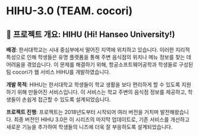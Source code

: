 # HIHU-3.0 (TEAM. cocori)
## 📑 프로젝트 개요: HIHU (Hi! Hanseo University!)

**배경**: 한서대학교는 시내 중심부에서 떨어진 지역에 위치하고 있습니다. 이러한 지리적 특성으로 인해 학생들은 유명 플랫폼을 통해 주변 음식점의 위치나 메뉴 정보를 찾는 데 어려움을 겪었습니다. 이 문제를 해결하기 위해, 항공소프트웨어공학과 학생들로 구성된 팀 cocori가 웹 서비스 HIHU를 개발하였습니다.

**개발 목적**: HIHU는 한서대학교 학생들이 학교 생활을 보다 편리하게 할 수 있도록 지원하기 위해 만들어진 서비스입니다. 이 서비스는 학교 주변의 음식점 정보를 제공하고, 학생들이 손쉽게 접근할 수 있도록 설계되었습니다.

**프로젝트 진행**: 프로젝트는 2018년도부터 시작되어 여러 버전을 거치며 발전해왔습니다. 최종 버전인 HIHU 3.0은 이 시리즈의 마지막 업데이트로, 기존 서비스를 개선하고 새로운 기능을 추가하여 학생들의 니즈에 더욱 잘 부응하도록 설계되었습니다.
